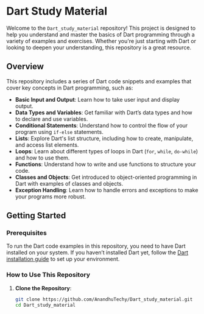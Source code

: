 # Dart Study Material

Welcome to the `Dart_study_material` repository! This project is designed to help you understand and master the basics of Dart programming through a variety of examples and exercises. Whether you're just starting with Dart or looking to deepen your understanding, this repository is a great resource.

## Overview

This repository includes a series of Dart code snippets and examples that cover key concepts in Dart programming, such as:

- **Basic Input and Output**: Learn how to take user input and display output.
- **Data Types and Variables**: Get familiar with Dart’s data types and how to declare and use variables.
- **Conditional Statements**: Understand how to control the flow of your program using `if-else` statements.
- **Lists**: Explore Dart's list structure, including how to create, manipulate, and access list elements.
- **Loops**: Learn about different types of loops in Dart (`for`, `while`, `do-while`) and how to use them.
- **Functions**: Understand how to write and use functions to structure your code.
- **Classes and Objects**: Get introduced to object-oriented programming in Dart with examples of classes and objects.
- **Exception Handling**: Learn how to handle errors and exceptions to make your programs more robust.

## Getting Started

### Prerequisites

To run the Dart code examples in this repository, you need to have Dart installed on your system. If you haven’t installed Dart yet, follow the [Dart installation guide](https://dart.dev/get-dart) to set up your environment.

### How to Use This Repository

1. **Clone the Repository**:
   ```bash
   git clone https://github.com/AnandhuTechy/Dart_study_material.git
   cd Dart_study_material
